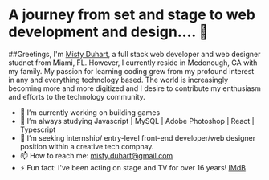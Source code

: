 # A journey from set and stage to web development and design.... 👋


##Greetings, I'm [Misty Duhart](https://mduhart82.github.io/md-techie/), a full stack web developer and web designer studnet from Miami, FL. However, I currently reside in Mcdonough, GA with my family. My passion for learning coding grew from my profound interest in any and everything technology based. The world is increasingly becoming more and more digitized and I desire to contribute my enthusiasm and efforts to the technology community. 

- 🔭 I’m currently working on building games 
- 🌱 I’m always studying Javascript | MySQL | Adobe Photoshop | React | Typescript 
- 🤔 I’m seeking internship/ entry-level front-end developer/web designer position within a creative tech compnay.
- 📫 How to reach me: misty.duhart@gmail.com
- ⚡ Fun fact: I've been acting on stage and TV for over 16 years! [IMdB](https://www.imdb.com/name/nm2722124/)


